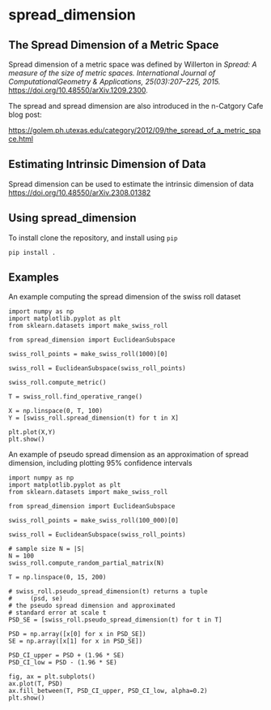 # spread_dimension

## The Spread Dimension of a Metric Space

Spread dimension of a metric space was defined by Willerton in
<i>Spread: A measure of the size of metric spaces. International
Journal of ComputationalGeometry & Applications, 25(03):207–225,
2015.</i> <https://doi.org/10.48550/arXiv.1209.2300>.

The spread and spread dimension are also introduced in the n-Catgory
Cafe blog post:

<https://golem.ph.utexas.edu/category/2012/09/the_spread_of_a_metric_space.html>

## Estimating Intrinsic Dimension of Data

Spread dimension can be used to estimate the intrinsic dimension of
data <https://doi.org/10.48550/arXiv.2308.01382>

## Using spread_dimension

To install clone the repository, and install using ```pip```
```
pip install .
```


## Examples

An example computing the spread dimension of the swiss roll dataset

```
import numpy as np
import matplotlib.pyplot as plt
from sklearn.datasets import make_swiss_roll
 
from spread_dimension import EuclideanSubspace
 
swiss_roll_points = make_swiss_roll(1000)[0]
 
swiss_roll = EuclideanSubspace(swiss_roll_points)

swiss_roll.compute_metric()

T = swiss_roll.find_operative_range()

X = np.linspace(0, T, 100)
Y = [swiss_roll.spread_dimension(t) for t in X]

plt.plot(X,Y)
plt.show()
```

An example of pseudo spread dimension as an approximation of spread dimension, including plotting 95% confidence intervals 

```
import numpy as np
import matplotlib.pyplot as plt
from sklearn.datasets import make_swiss_roll

from spread_dimension import EuclideanSubspace

swiss_roll_points = make_swiss_roll(100_000)[0]

swiss_roll = EuclideanSubspace(swiss_roll_points)

# sample size N = |S|
N = 100
swiss_roll.compute_random_partial_matrix(N)

T = np.linspace(0, 15, 200)

# swiss_roll.pseudo_spread_dimension(t) returns a tuple
#     (psd, se)
# the pseudo spread dimension and approximated
# standard error at scale t
PSD_SE = [swiss_roll.pseudo_spread_dimension(t) for t in T]

PSD = np.array([x[0] for x in PSD_SE])
SE = np.array([x[1] for x in PSD_SE])

PSD_CI_upper = PSD + (1.96 * SE)
PSD_CI_low = PSD - (1.96 * SE)

fig, ax = plt.subplots()
ax.plot(T, PSD)
ax.fill_between(T, PSD_CI_upper, PSD_CI_low, alpha=0.2)
plt.show()
```
